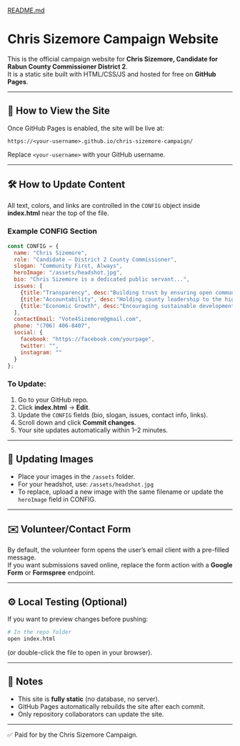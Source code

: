 [README.md](https://github.com/user-attachments/files/22672821/README.md)
# Chris Sizemore Campaign Website

This is the official campaign website for **Chris Sizemore, Candidate for Rabun County Commissioner District 2**.  
It is a static site built with HTML/CSS/JS and hosted for free on **GitHub Pages**.

---

## 🚀 How to View the Site
Once GitHub Pages is enabled, the site will be live at:

```
https://<your-username>.github.io/chris-sizemore-campaign/
```

Replace `<your-username>` with your GitHub username.

---

## 🛠️ How to Update Content
All text, colors, and links are controlled in the `CONFIG` object inside **index.html** near the top of the file.

### Example CONFIG Section
```js
const CONFIG = {
  name: "Chris Sizemore",
  role: "Candidate — District 2 County Commissioner",
  slogan: "Community First, Always",
  heroImage: "/assets/headshot.jpg",
  bio: "Chris Sizemore is a dedicated public servant...",
  issues: [
    {title:"Transparency", desc:"Building trust by ensuring open communication and clear decision-making."},
    {title:"Accountability", desc:"Holding county leadership to the highest standards."},
    {title:"Economic Growth", desc:"Encouraging sustainable development and supporting local businesses."}
  ],
  contactEmail: "Vote4Sizemore@gmail.com",
  phone: "(706) 406-8407",
  social: {
    facebook: "https://facebook.com/yourpage",
    twitter: "",
    instagram: ""
  }
};
```

### To Update:
1. Go to your GitHub repo.  
2. Click **index.html** → **Edit**.  
3. Update the `CONFIG` fields (bio, slogan, issues, contact info, links).  
4. Scroll down and click **Commit changes**.  
5. Your site updates automatically within 1–2 minutes.

---

## 📸 Updating Images
- Place your images in the `/assets` folder.  
- For your headshot, use: `/assets/headshot.jpg`  
- To replace, upload a new image with the same filename or update the `heroImage` field in CONFIG.

---

## ✉️ Volunteer/Contact Form
By default, the volunteer form opens the user’s email client with a pre-filled message.  
If you want submissions saved online, replace the form action with a **Google Form** or **Formspree** endpoint.

---

## ⚙️ Local Testing (Optional)
If you want to preview changes before pushing:
```bash
# In the repo folder
open index.html
```
(or double-click the file to open in your browser).

---

## 📌 Notes
- This site is **fully static** (no database, no server).  
- GitHub Pages automatically rebuilds the site after each commit.  
- Only repository collaborators can update the site.  

---

✅ Paid for by the Chris Sizemore Campaign.  
